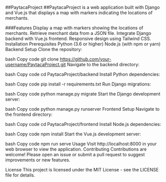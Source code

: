 ##PaytacaProject
##PaytacaProject is a web application built with Django and Vue.js that displays a map with markers indicating the locations of merchants.

###Features
Display a map with markers showing the locations of merchants.
Retrieve merchant data from a JSON file.
Integrate Django backend with Vue.js frontend.
Responsive design using Tailwind CSS.
Installation
Prerequisites
Python (3.6 or higher)
Node.js (with npm or yarn)
Backend Setup
Clone the repository:

bash
Copy code
git clone https://github.com/your-username/PaytacaProject.git
Navigate to the backend directory:

bash
Copy code
cd PaytacaProject/backend
Install Python dependencies:

bash
Copy code
pip install -r requirements.txt
Run Django migrations:

bash
Copy code
python manage.py migrate
Start the Django development server:

bash
Copy code
python manage.py runserver
Frontend Setup
Navigate to the frontend directory:

bash
Copy code
cd PaytacaProject/frontend
Install Node.js dependencies:

bash
Copy code
npm install
Start the Vue.js development server:

bash
Copy code
npm run serve
Usage
Visit http://localhost:8000 in your web browser to view the application.
Contributing
Contributions are welcome! Please open an issue or submit a pull request to suggest improvements or new features.

License
This project is licensed under the MIT License - see the LICENSE file for details.

